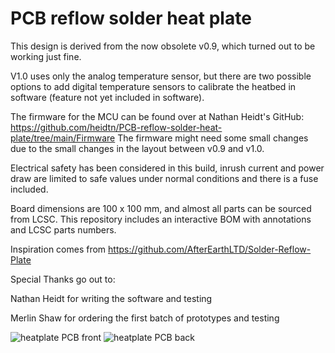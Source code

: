 # PCB reflow solder heat plate
This design is derived from the now obsolete v0.9, which turned out to be working just fine.

V1.0 uses only the analog temperature sensor, but there are two possible options to add digital temperature sensors to calibrate the heatbed in software (feature not yet included in software).

The firmware for the MCU can be found over at Nathan Heidt's GitHub: https://github.com/heidtn/PCB-reflow-solder-heat-plate/tree/main/Firmware
The firmware might need some small changes due to the small changes in the layout between v0.9 and v1.0.

Electrical safety has been considered in this build, inrush current and power draw are limited to safe values under normal conditions and there is a fuse included.

Board dimensions are 100 x 100 mm, and almost all parts can be sourced from LCSC.
This repository includes an interactive BOM with annotations and LCSC parts numbers.

Inspiration comes from https://github.com/AfterEarthLTD/Solder-Reflow-Plate

Special Thanks go out to:

Nathan Heidt for writing the software and testing

Merlin Shaw for ordering the first batch of prototypes and testing

![heatplate PCB front](https://github.com/DerSpatz/PCB-reflow-solder-heat-plate/blob/main/Heatplate_v1.0/renders/Heatplate_v1.0_front.png)
![heatplate PCB back](https://github.com/DerSpatz/PCB-reflow-solder-heat-plate/blob/main/Heatplate_v1.0/renders/Heatplate_v1.0_back.png)

